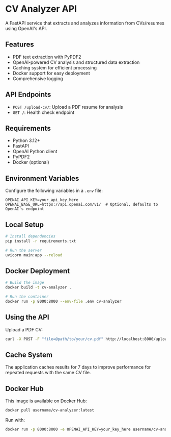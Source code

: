 # CV Analyzer API

A FastAPI service that extracts and analyzes information from CVs/resumes using OpenAI's API.

## Features

- PDF text extraction with PyPDF2
- OpenAI-powered CV analysis and structured data extraction
- Caching system for efficient processing
- Docker support for easy deployment
- Comprehensive logging

## API Endpoints

- `POST /upload-cv/`: Upload a PDF resume for analysis
- `GET /`: Health check endpoint

## Requirements

- Python 3.12+
- FastAPI
- OpenAI Python client
- PyPDF2
- Docker (optional)

## Environment Variables

Configure the following variables in a `.env` file:

```
OPENAI_API_KEY=your_api_key_here
OPENAI_BASE_URL=https://api.openai.com/v1/  # Optional, defaults to OpenAI's endpoint
```

## Local Setup

```bash
# Install dependencies
pip install -r requirements.txt

# Run the server
uvicorn main:app --reload
```

## Docker Deployment

```bash
# Build the image
docker build -t cv-analyzer .

# Run the container
docker run -p 8000:8000 --env-file .env cv-analyzer
```

## Using the API

Upload a PDF CV:

```bash
curl -X POST -F "file=@path/to/your/cv.pdf" http://localhost:8000/upload-cv/
```

## Cache System

The application caches results for 7 days to improve performance for repeated requests with the same CV file.

## Docker Hub

This image is available on Docker Hub:

```bash
docker pull username/cv-analyzer:latest
```

Run with:

```bash
docker run -p 8000:8000 -e OPENAI_API_KEY=your_key_here username/cv-analyzer:latest
```
